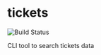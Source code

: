 # tickets

![Build Status](https://github.com/annoymousGiraf/tickets/actions/workflows/gradle.yml/badge.svg)

CLI tool to search tickets data
